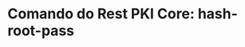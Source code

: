 ﻿# Comando do Rest PKI Core: **hash-root-pass**

<!-- link to version in English -->
<div data-alt-locales="en-us"></div>
